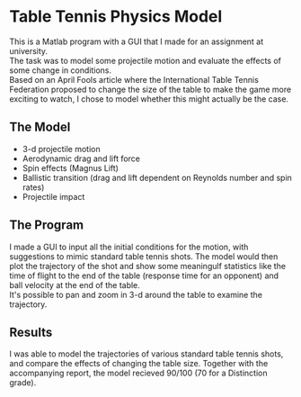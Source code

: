 # Table Tennis Physics Model
This is a Matlab program with a GUI that I made for an assignment at university.
<br/>
The task was to model some projectile motion and evaluate the effects of some change in conditions.
<br/>
Based on an April Fools article where the International Table Tennis Federation proposed to change the size of the table to make the game more exciting to watch, I chose to model whether this might actually be the case.

## The Model
* 3-d projectile motion
* Aerodynamic drag and lift force
* Spin effects (Magnus Lift)
* Ballistic transition (drag and lift dependent on Reynolds number and spin rates)
* Projectile impact

## The Program
I made a GUI to input all the initial conditions for the motion, with suggestions to mimic standard table tennis shots. The model would then plot the trajectory of the shot and show some meaningulf statistics like the time of flight to the end of the table (response time for an opponent) and ball velocity at the end of the table.
<br/>
It's possible to pan and zoom in 3-d around the table to examine the trajectory.

## Results
I was able to model the trajectories of various standard table tennis shots, and compare the effects of changing the table size. Together with the accompanying report, the model recieved 90/100 (70 for a Distinction grade).